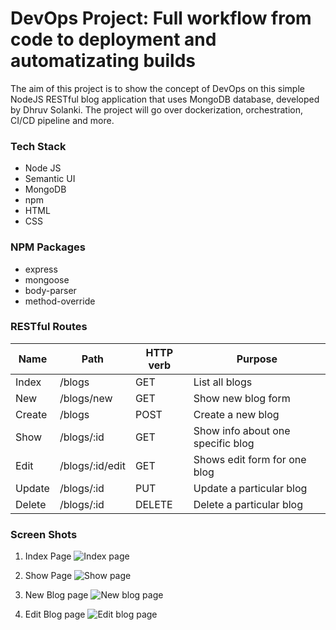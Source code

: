 # DevOps Project: Full workflow from code to deployment and automatizating builds
The aim of this project is to show the concept of DevOps on this simple NodeJS RESTful blog application that uses MongoDB database, developed by Dhruv Solanki.
The project will go over dockerization, orchestration, CI/CD pipeline and more.

### Tech Stack
* Node JS
* Semantic UI
* MongoDB
* npm
* HTML
* CSS

### NPM Packages
* express
* mongoose
* body-parser
* method-override

### RESTful Routes

| Name   | Path            | HTTP verb | Purpose                           |
|--------|-----------------|-----------|-----------------------------------|
| Index  | /blogs          | GET       | List all blogs                    |
| New    | /blogs/new      | GET       | Show new blog form                |
| Create | /blogs          | POST      | Create a new blog                 |
| Show   | /blogs/:id      | GET       | Show info about one specific blog |
| Edit   | /blogs/:id/edit | GET       | Shows edit form for one blog      |
| Update | /blogs/:id      | PUT       | Update a particular blog          |
| Delete | /blogs/:id      | DELETE    | Delete a particular blog          |

### Screen Shots
1) Index Page
![Index page](/images/index.png)

2) Show Page
![Show page](/images/show.png)

3) New Blog page
![New blog page](/images/new.png)

4) Edit Blog page
![Edit blog page](/images/edit.png)
